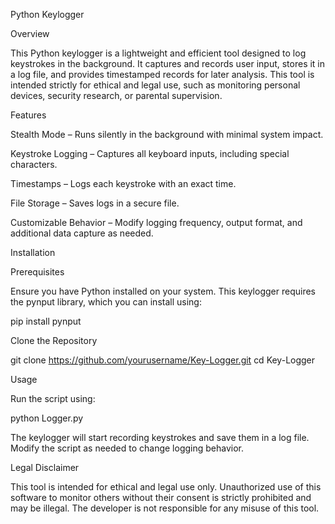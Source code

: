 Python Keylogger

Overview

This Python keylogger is a lightweight and efficient tool designed to log keystrokes in the background. It captures and records user input, stores it in a log file, and provides timestamped records for later analysis. This tool is intended strictly for ethical and legal use, such as monitoring personal devices, security research, or parental supervision.

Features

Stealth Mode – Runs silently in the background with minimal system impact.

Keystroke Logging – Captures all keyboard inputs, including special characters.

Timestamps – Logs each keystroke with an exact time.

File Storage – Saves logs in a secure file.

Customizable Behavior – Modify logging frequency, output format, and additional data capture as needed.

Installation

Prerequisites

Ensure you have Python installed on your system. This keylogger requires the pynput library, which you can install using:

pip install pynput

Clone the Repository

git clone https://github.com/yourusername/Key-Logger.git
cd Key-Logger

Usage

Run the script using:

python Logger.py

The keylogger will start recording keystrokes and save them in a log file. Modify the script as needed to change logging behavior.



Legal Disclaimer

This tool is intended for ethical and legal use only. Unauthorized use of this software to monitor others without their consent is strictly prohibited and may be illegal. The developer is not responsible for any misuse of this tool.